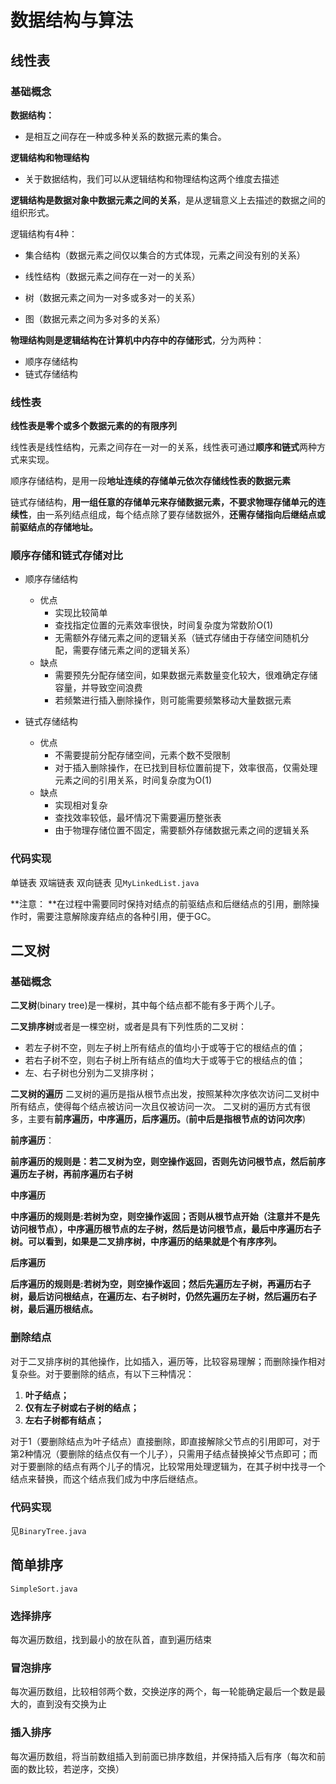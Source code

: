# 数据结构与算法
## 线性表
### 基础概念
**数据结构：**

- 是相互之间存在一种或多种关系的数据元素的集合。

**逻辑结构和物理结构** 

- 关于数据结构，我们可以从逻辑结构和物理结构这两个维度去描述

**逻辑结构是数据对象中数据元素之间的关系**，是从逻辑意义上去描述的数据之间的组织形式。

逻辑结构有4种：

- 集合结构（数据元素之间仅以集合的方式体现，元素之间没有别的关系）

- 线性结构（数据元素之间存在一对一的关系）

- 树（数据元素之间为一对多或多对一的关系）

- 图（数据元素之间为多对多的关系）

**物理结构则是逻辑结构在计算机中内存中的存储形式**，分为两种：

- 顺序存储结构
- 链式存储结构

### 线性表
**线性表是零个或多个数据元素的的有限序列**

线性表是线性结构，元素之间存在一对一的关系，线性表可通过**顺序和链式**两种方式来实现。

顺序存储结构，是用一段**地址连续的存储单元依次存储线性表的数据元素**

链式存储结构，**用一组任意的存储单元来存储数据元素，不要求物理存储单元的连续性**，由一系列结点组成，每个结点除了要存储数据外，**还需存储指向后继结点或前驱结点的存储地址。**

### 顺序存储和链式存储对比

- 顺序存储结构
  - 优点
    - 实现比较简单
    - 查找指定位置的元素效率很快，时间复杂度为常数阶O(1)　
    - 无需额外存储元素之间的逻辑关系（链式存储由于存储空间随机分配，需要存储元素之间的逻辑关系）
  - 缺点
    - 需要预先分配存储空间，如果数据元素数量变化较大，很难确定存储容量，并导致空间浪费
    - 若频繁进行插入删除操作，则可能需要频繁移动大量数据元素

- 链式存储结构
  - 优点
    - 不需要提前分配存储空间，元素个数不受限制
    - 对于插入删除操作，在已找到目标位置前提下，效率很高，仅需处理元素之间的引用关系，时间复杂度为O(1)
  - 缺点
    - 实现相对复杂
    - 查找效率较低，最坏情况下需要遍历整张表
    - 由于物理存储位置不固定，需要额外存储数据元素之间的逻辑关系

### 代码实现
单链表
双端链表
双向链表
见`MyLinkedList.java`

**注意： **在过程中需要同时保持对结点的前驱结点和后继结点的引用，删除操作时，需要注意解除废弃结点的各种引用，便于GC。

## 二叉树
### 基础概念

**二叉树**(binary tree)是一棵树，其中每个结点都不能有多于两个儿子。

**二叉排序树**或者是一棵空树，或者是具有下列性质的二叉树：
- 若左子树不空，则左子树上所有结点的值均小于或等于它的根结点的值；
- 若右子树不空，则右子树上所有结点的值均大于或等于它的根结点的值；
- 左、右子树也分别为二叉排序树；

**二叉树的遍历**
二叉树的遍历是指从根节点出发，按照某种次序依次访问二叉树中所有结点，使得每个结点被访问一次且仅被访问一次。
二叉树的遍历方式有很多，主要有**前序遍历，中序遍历，后序遍历。**(**前中后是指根节点的访问次序**)

**前序遍历**：

**前序遍历的规则是：若二叉树为空，则空操作返回，否则先访问根节点，然后前序遍历左子树，再前序遍历右子树**

**中序遍历**

**中序遍历的规则是:若树为空，则空操作返回；否则从根节点开始（注意并不是先访问根节点），中序遍历根节点的左子树，然后是访问根节点，最后中序遍历右子树。可以看到，如果是二叉排序树，中序遍历的结果就是个有序序列。**

**后序遍历**

**后序遍历的规则是:若树为空，则空操作返回；然后先遍历左子树，再遍历右子树，最后访问根结点，在遍历左、右子树时，仍然先遍历左子树，然后遍历右子树，最后遍历根结点。**

### 删除结点

对于二叉排序树的其他操作，比如插入，遍历等，比较容易理解；而删除操作相对复杂些。对于要删除的结点，有以下三种情况：

1. **叶子结点；**
2. **仅有左子树或右子树的结点；**
3. **左右子树都有结点；**

对于1（要删除结点为叶子结点）直接删除，即直接解除父节点的引用即可，对于第2种情况（要删除的结点仅有一个儿子），只需用子结点替换掉父节点即可；而对于要删除的结点有两个儿子的情况，比较常用处理逻辑为，在其子树中找寻一个结点来替换，而这个结点我们成为中序后继结点。

### 代码实现

见`BinaryTree.java`

## 简单排序
`SimpleSort.java`
### 选择排序
每次遍历数组，找到最小的放在队首，直到遍历结束
### 冒泡排序
每次遍历数组，比较相邻两个数，交换逆序的两个，每一轮能确定最后一个数是最大的，直到没有交换为止
### 插入排序
每次遍历数组，将当前数组插入到前面已排序数组，并保持插入后有序（每次和前面的数比较，若逆序，交换）